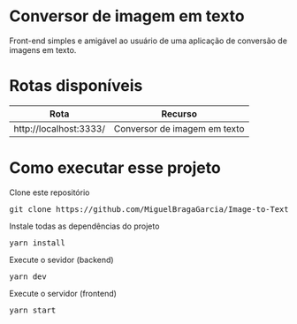 # Conversor de imagem em texto
Front-end simples e amigável ao usuário de uma aplicação de conversão de imagens em texto.


# Rotas disponíveis
|Rota                   |Recurso                     |
|-----------------------|----------------------------|
|http://localhost:3333/ |Conversor de imagem em texto|

# Como executar esse projeto
Clone este repositório
<pre>git clone https://github.com/MiguelBragaGarcia/Image-to-Text-Converter.git</pre>

Instale todas as dependências do projeto
<pre>yarn install</pre>

Execute o sevidor (backend)
<pre>yarn dev</pre>

Execute o servidor (frontend)
<pre>yarn start</pre>

